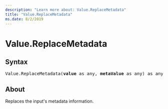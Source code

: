```yaml
---
description: "Learn more about: Value.ReplaceMetadata"
title: "Value.ReplaceMetadata"
ms.date: 8/2/2019
---
```

# Value.ReplaceMetadata

## Syntax

<pre>
Value.ReplaceMetadata(<b>value</b> as any, <b>metaValue</b> as any) as any
</pre>
  
## About  
Replaces the input's metadata information.
